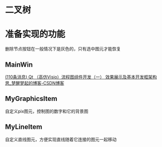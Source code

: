 # 二叉树
# 准备实现的功能
删除节点按钮在一般情况下是灰色的，只有选中图元才能恢复

## MainWin
[(110条消息) Qt （高仿Visio）流程图组件开发（一） 效果展示及基本开发框架构思_梦醒梦起的博客-CSDN博客](https://blog.csdn.net/qq_43793182/article/details/127009481?app_version=5.11.0&code=app_1562916241&csdn_share_tail={"type"%3A"blog"%2C"rType"%3A"article"%2C"rId"%3A"127009481"%2C"source"%3A"qq_43793182"}&uLinkId=usr1mkqgl919blen&utm_source=app)
## MyGraphicsItem

自定义pix图元，控制图的数字和它的背景图

## MyLineItem

自定义直线图元，方便实现直线随着它连接的图元一起移动